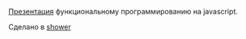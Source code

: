 [Презентация](http://functional-js.bugbug.ru/) функциональному программированию на javascript.

Сделано в [shower](https://github.com/shower/shower)

